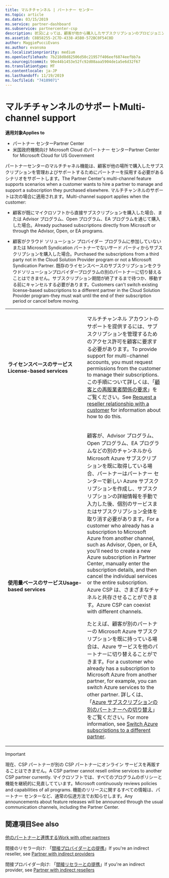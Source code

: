 ```yaml
---
title: マルチチャンネル | パートナー センター
ms.topic: article
ms.date: 03/15/2019
ms.service: partner-dashboard
ms.subservice: partnercenter-csp
description: 状況によっては、顧客が他から購入したサブスクリプションのプロビジョニングやサポートをパートナーに依頼する場合があります。
ms.assetid: C8B58255-2C7D-4338-A5B0-572BC0F54C0D
author: MaggiePucciEvans
ms.author: evansma
ms.localizationpriority: medium
ms.openlocfilehash: 7b218d8d82506d50c21957f406eef6874eefbb7a
ms.sourcegitcommit: 90e44b1453e52fc92d08aaa5904de1a5e6d32f67
ms.translationtype: MT
ms.contentlocale: ja-JP
ms.lasthandoff: 11/19/2019
ms.locfileid: "74189071"
---
```

# <a name="multi-channel-support"></a><span data-ttu-id="d27cf-103">マルチチャンネルのサポート</span><span class="sxs-lookup"><span data-stu-id="d27cf-103">Multi-channel support</span></span>

<span data-ttu-id="d27cf-104">**適用対象**</span><span class="sxs-lookup"><span data-stu-id="d27cf-104">**Applies to**</span></span>

-  <span data-ttu-id="d27cf-105">パートナー センター</span><span class="sxs-lookup"><span data-stu-id="d27cf-105">Partner Center</span></span>
-  <span data-ttu-id="d27cf-106">米国政府機関向け Microsoft Cloud のパートナー センター</span><span class="sxs-lookup"><span data-stu-id="d27cf-106">Partner Center for Microsoft Cloud for US Government</span></span>


<span data-ttu-id="d27cf-107">パートナーセンターのマルチチャネル機能は、顧客が他の場所で購入したサブスクリプションを管理およびサポートするためにパートナーを採用する必要があるシナリオをサポートします。</span><span class="sxs-lookup"><span data-stu-id="d27cf-107">The Partner Center's multi-channel feature supports scenarios when a customer wants to hire a partner to manage and support a subscription they purchased elsewhere.</span></span> <span data-ttu-id="d27cf-108">マルチチャンネルのサポートは次の場合に適用されます。</span><span class="sxs-lookup"><span data-stu-id="d27cf-108">Multi-channel support applies when the customer:</span></span>

-   <span data-ttu-id="d27cf-109">顧客が既にマイクロソフトから直接サブスクリプションを購入した場合、または Advisor プログラム、Open プログラム、EA プログラムを通じて購入した場合。</span><span class="sxs-lookup"><span data-stu-id="d27cf-109">Already puchased subscriptions directly from Microsoft or through the Advisor, Open, or EA programs.</span></span>

-   <span data-ttu-id="d27cf-110">顧客がクラウド ソリューション プロバイダー プログラムに参加していないまたは Microsoft Syndication パートナーでないサード パーティからサブスクリプションを購入した場合。</span><span class="sxs-lookup"><span data-stu-id="d27cf-110">Purchased the subscriptions from a third party not in the Cloud Solution Provider program or not a Microsoft Syndication Partner.</span></span> <span data-ttu-id="d27cf-111">既存のライセンスベースのサブスクリプションをクラウドソリューションプロバイダープログラムの別のパートナーに切り替えることはできません。サブスクリプション期間が終了するまで待つか、移動する前にキャンセルする必要があります。</span><span class="sxs-lookup"><span data-stu-id="d27cf-111">Customers can't switch existing license-based subscriptions to a different partner in the Cloud Solution Provider program-they must wait until the end of their subscription period or cancel before moving.</span></span>


<table>
<colgroup>
<col width="50%" />
<col width="50%" />
</colgroup>
<tbody>
<tr class="odd">
<td><p><span data-ttu-id="d27cf-112"><strong>ライセンスベースのサービス</strong></span><span class="sxs-lookup"><span data-stu-id="d27cf-112"><strong>License-based services</strong></span></span></p></td>
<td><p><span data-ttu-id="d27cf-113">マルチチャンネル アカウントのサポートを提供するには、サブスクリプションを管理するためのアクセス許可を顧客に要求する必要があります。</span><span class="sxs-lookup"><span data-stu-id="d27cf-113">To provide support for multi-channel accounts, you must request permissions from the customer to manage their subscriptions.</span></span> <span data-ttu-id="d27cf-114">この手順について詳しくは、「<a href="request-a-relationship-with-a-customer.md" data-raw-source="[Request a reseller relationship with a customer](request-a-relationship-with-a-customer.md)">顧客との再販業者関係の要求</a>」をご覧ください。</span><span class="sxs-lookup"><span data-stu-id="d27cf-114">See <a href="request-a-relationship-with-a-customer.md" data-raw-source="[Request a reseller relationship with a customer](request-a-relationship-with-a-customer.md)">Request a reseller relationship with a customer</a> for information about how to do this.</span></span></p></td>
</tr>
<tr class="even">
<td><p><span data-ttu-id="d27cf-115"><strong>使用量ベースのサービス</strong></span><span class="sxs-lookup"><span data-stu-id="d27cf-115"><strong>Usage-based services</strong></span></span></p></td>
<td>
<p><span data-ttu-id="d27cf-116">顧客が、Advisor プログラム、Open プログラム、EA プログラムなどの別のチャンネルから Microsoft Azure サブスクリプションを既に取得している場合、パートナーはパートナー センターで新しい Azure サブスクリプションを作成し、サブスクリプションの詳細情報を手動で入力した後、個別のサービスまたはサブスクリプション全体を取り消す必要があります。</span><span class="sxs-lookup"><span data-stu-id="d27cf-116">For a customer who already has a subscription to Microsoft Azure from another channel, such as Advisor, Open, or EA, you&#39;ll need to create a new Azure subscription in Partner Center, manually enter the subscription details, and then cancel the individual services or the entire subscription.</span></span> <span data-ttu-id="d27cf-117">Azure CSP は、さまざまなチャネルと共存させることができます。</span><span class="sxs-lookup"><span data-stu-id="d27cf-117">Azure CSP can coexist with different channels.</span></span></p>
<p><span data-ttu-id="d27cf-118">たとえば、顧客が別のパートナーの Microsoft Azure サブスクリプションを既に持っている場合は、Azure サービスを他のパートナーに切り替えることができます。</span><span class="sxs-lookup"><span data-stu-id="d27cf-118">For a customer who already has a subscription to Microsoft Azure from another partner, for example, you can switch Azure services to the other partner.</span></span>  <span data-ttu-id="d27cf-119">詳しくは、「<a href="switch-azure-subscriptions-to-a-different-partner.md" data-raw-source="[Switch Azure subscriptions to a different partner](switch-azure-subscriptions-to-a-different-partner.md)">Azure サブスクリプションの別のパートナーへの切り替え</a>」をご覧ください。</span><span class="sxs-lookup"><span data-stu-id="d27cf-119">For more information, see <a href="switch-azure-subscriptions-to-a-different-partner.md" data-raw-source="[Switch Azure subscriptions to a different partner](switch-azure-subscriptions-to-a-different-partner.md)">Switch Azure subscriptions to a different partner</a>.</span></span></p>
</td>
</tr>
</tbody>
</table>

> [!IMPORTANT]  
> <span data-ttu-id="d27cf-120">現在、CSP パートナーが別の CSP パートナーにオンライン サービスを再販することはできません。</span><span class="sxs-lookup"><span data-stu-id="d27cf-120">A CSP partner cannot resell online services to another CSP partner currently.</span></span> <span data-ttu-id="d27cf-121">マイクロソフトでは、すべてのプログラムのポリシーと機能を継続的に見直してています。</span><span class="sxs-lookup"><span data-stu-id="d27cf-121">Microsoft continuously reviews policies and capabilities of all programs.</span></span> <span data-ttu-id="d27cf-122">機能のリリースに関するすべての情報は、パートナー センターなど、通常の伝達方法でお知らせします。</span><span class="sxs-lookup"><span data-stu-id="d27cf-122">Any announcements about feature releases will be announced through the usual communication channels, including the Partner Center.</span></span> 

## <a name="see-also"></a><span data-ttu-id="d27cf-123">関連項目</span><span class="sxs-lookup"><span data-stu-id="d27cf-123">See also</span></span>

[<span data-ttu-id="d27cf-124">他のパートナーと連携する</span><span class="sxs-lookup"><span data-stu-id="d27cf-124">Work with other partners</span></span>](work-with-other-partners.md)

<span data-ttu-id="d27cf-125">間接のリセラー向け: 「[間接プロバイダーとの提携](indirect-reseller-tasks-in-partner-center.md)」</span><span class="sxs-lookup"><span data-stu-id="d27cf-125">If you're an indirect reseller, see [Partner with indirect providers](indirect-reseller-tasks-in-partner-center.md)</span></span>

<span data-ttu-id="d27cf-126">間接プロバイダー向け: 「[間接リセラーとの提携](indirect-provider-tasks-in-partner-center.md)」</span><span class="sxs-lookup"><span data-stu-id="d27cf-126">If you're an indirect provider, see [Partner with indirect resellers](indirect-provider-tasks-in-partner-center.md)</span></span> 

 

 



